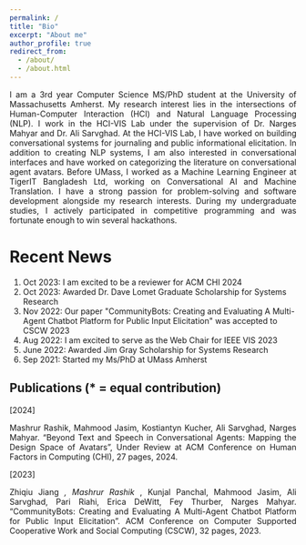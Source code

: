 ```yaml
---
permalink: /
title: "Bio"
excerpt: "About me"
author_profile: true
redirect_from: 
  - /about/
  - /about.html
---
```

<p align="justify"> 
I am a 3rd year Computer Science MS/PhD student at the University of Massachusetts Amherst. My research interest lies in the intersections of Human-Computer Interaction (HCI) and Natural Language Processing (NLP). I work in the HCI-VIS Lab under the supervision of Dr. Narges Mahyar and Dr. Ali Sarvghad. At the HCI-VIS Lab, I have worked on building conversational systems for journaling and public informational elicitation. In addition to creating NLP systems, I am also interested in conversational interfaces and have worked on categorizing the literature on conversational agent avatars. Before UMass, I worked as a Machine Learning Engineer at TigerIT Bangladesh Ltd, working on Conversational AI and Machine Translation. I have a strong passion for problem-solving and software development alongside my research interests. During my undergraduate studies, I actively participated in competitive programming and was fortunate enough to win several hackathons.
</p>


Recent News
======
1. Oct 2023: I am excited to be a reviewer for ACM CHI 2024
2. Oct 2023: Awarded Dr. Dave Lomet Graduate Scholarship for Systems Research
3. Nov 2022: Our paper "CommunityBots: Creating and Evaluating A Multi-Agent Chatbot Platform for Public Input Elicitation" was accepted to CSCW 2023
4. Aug 2022: I am excited to serve as the Web Chair for IEEE VIS 2023
5. June 2022: Awarded Jim Gray Scholarship for Systems Research
6. Sep 2021: Started my Ms/PhD at UMass Amherst



Publications (\* = equal contribution)
-----
[2024] <p align="justify">Mashrur Rashik, Mahmood Jasim, Kostiantyn Kucher, Ali Sarvghad, Narges Mahyar. “Beyond Text and Speech in Conversational Agents: Mapping the Design Space of Avatars”, Under Review at ACM Conference on Human Factors in Computing (CHI), 27 pages, 2024.</p>
[2023] <p align="justify">Zhiqiu Jiang<sup>*</sup> , Mashrur Rashik<sup>*</sup> , Kunjal Panchal, Mahmood Jasim, Ali Sarvghad, Pari Riahi, Erica DeWitt, Fey Thurber, Narges Mahyar. “CommunityBots: Creating and Evaluating A Multi-Agent Chatbot Platform for Public Input Elicitation”. ACM Conference on Computer Supported Cooperative Work and Social Computing (CSCW), 32 pages, 2023.</p>

